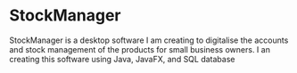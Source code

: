 # StockManager
StockManager is a desktop software I am creating to digitalise the accounts and stock management of the products for small business owners. I an creating this software using Java, JavaFX, and SQL database
